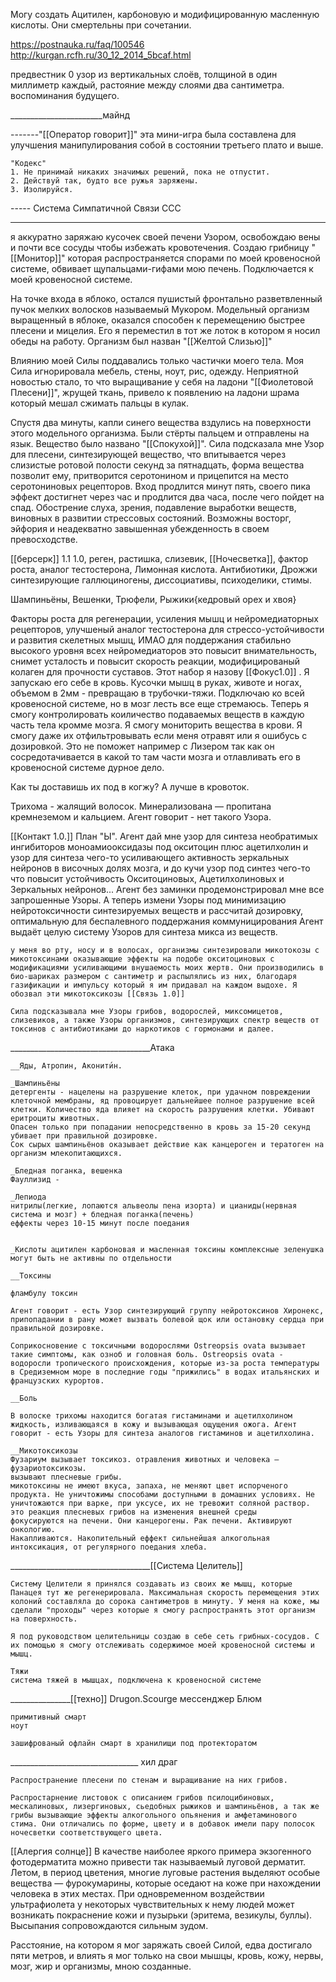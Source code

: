 Могу создать Ацитилен, карбоновую и модифицированную масленную кислоты. Они смертельны при сочетании.

https://postnauka.ru/faq/100546
http://kurgan.rcfh.ru/30_12_2014_5bcaf.html

предвестник 0
узор из вертикальных слоёв, толщиной в один миллиметр каждый, растояние между слоями два сантиметра. воспоминания будущего.


_______________________майнд

-------"[[Оператор говорит]]" эта мини-игра была составлена для улучшения манипулирования собой в состоянии третьего плато и выше.

	"Кодекс"
	1. Не принимай никаких значимых решений, пока не отпустит.
	2. Действуй так, будто все ружья заряжены. 
	3. Изолируйся.

----- Система Симпатичной Связи ССС




_____________________________________________________________

я аккуратно заряжаю кусочек своей печени Узором, освобождаю вены и почти все сосуды чтобы избежать кровотечения. Создаю грибницу "[[Монитор]]" которая распространяется спорами по моей кровеносной системе, обвивает щупальцами-гифами мою печень. Подключается к моей кровеносной системе.

На точке входа в яблоко, остался пушистый фронтально разветвленный пучок мелких волосков называемый Мукором. Модельный организм выращенный в яблоке, оказался способен к перемещению быстрее плесени и мицелия. Его я переместил в тот же лоток в котором я носил обеды на работу. Организм был назван "[[Желтой Слизью]]"

Влиянию моей Силы поддавались только частички моего тела. Моя Сила игнорировала мебель, стены, ноут, рис, одежду. Неприятной новостью стало, то что выращивание у себя на ладони "[[Фиолетовой Плесени]]", жрущей ткань, привело к появлению на ладони шрама который мешал сжимать пальцы в кулак. 


Спустя два минуты, капли синего вещества вздулись на поверхности этого модельного организма. Были стёрты пальцем и отправлены на язык. Вещество было названо "[[Спокухой]]".
Сила подсказала мне Узор для плесени, синтезирующей вещество, что впитывается через слизистые ротовой полости секунд за пятнадцать, форма вещества позволит ему, притворится серотонином и прицепится на место серотониновых рецепторов. Вход продлится минут пять, своего пика эффект достигнет через час и продлится два часа, после чего пойдет на спад. Обострение слуха, зрения, подавление выработки веществ, виновных в развитии стрессовых состояний. Возможны восторг, эйфория и неадекватно завышенная убежденность в своем превосходстве.


[[берсерк]] 1.1 1.0, реген, растишка, слизевик, [[Ночесветка]], фактор роста, аналог тестостерона, Лимонная кислота. Антибиотики, Дрожжи синтезирующие галлюциногены, диссоциативы, психоделики, стимы.

Шампиньёны, Вешенки, Трюфели, Рыжики{кедровый орех и хвоя}


Факторы роста для регенерации, усиления мышц и нейромедиаторных рецепторов, улучшеный аналог тестостерона для стрессо-устойчивости и развития скелетных мышц, ИМАО для поддержания стабильно высокого уровня всех нейромедиаторов это повысит внимательность, снимет усталость и повысит скорость реакции, модифицированый колаген для прочности суставов.
Этот набор я назову [[Фокус1.0]] . Я запускаю его себе в кровь. Кусочки мышц в руках, животе и ногах, объемом в 2мм - превращаю в трубочки-тяжи. Подключаю ко всей кровеносной системе, но в мозг лесть все еще стремаюсь.
Теперь я смогу контролировать коиличество подаваемых веществ в каждую часть тела кромме мозга. Я смогу мониторить вещества в крови. Я смогу даже их отфильтровывать если меня отравят или я ошибусь с дозировкой. Это не поможет например с Лизером так как он сосредотачивается в какой то там части мозга и отлавливать его в кровеносной системе дурное дело.


Как ты доставишь их под в когжу? А лучше в кровоток.

Трихома - жалящий волосок.  Минерализована — пропитана кремнеземом и кальцием. Агент говорит - нет такого Узора.

[[Контакт 1.0.]]
	План "Ы". Агент дай мне узор для синтеза необратимых ингибиторов моноамиооксидазы под окситоцин плюс ацетилхолин и узор для синтеза чего-то усиливающего активность зеркальных нейронов в височных долях мозга, и до кучи узор под синтез чего-то что повысит устойчивость Окситоциновых, Ацетилхолиновых и Зеркальных нейронов...
	Агент без заминки продемонстрировал мне все запрошенные Узоры.
	А теперь измени Узоры под минимизацию нейротоксичности синтезируемых веществ и рассчитай дозировку, оптимальную для беспалевного поддержания коммуницирования
	Агент выдаёт целую систему Узоров для синтеза микса из веществ.

	у меня во рту, носу и в волосах, организмы синтезировали микотокозы с микотоксинами оказывающие эффекты на подобе окситоциновых с модификациями усиливающими внушаемость моих жертв. Они производились в био-шариках размером с сантиметр и распылялись из них, благодаря газификации и импульсу который я им придавал на каждом выдохе. Я обозвал эти микотоксикозы [[Связь 1.0]]

	Сила подсказывала мне Узоры грибов, водорослей, миксомицетов, слизевиков, а также Узоры организмов, синтезирующих спектр веществ от токсинов с антибиотиками до наркотиков с гормонами и далее.


___________________________________Атака


	__Яды, Атропин, Аконити́н.

	_Шампиньёны
	детергенты - нацелены на разрушение клеток, при удачном повреждении клеточной мембраны, яд провоцирует дальнейшее полное разрушение всей клетки. Количество яда влияет на скорость разрушения клетки. Убивают еритроциты животных.
	Опасен только при попадании непосредственно в кровь за 15-20 секунд убивает при правильной дозировке.
	Сок сырых шампиньёнов оказывает действие как канцероген и тератоген на организм млекопитающихся.

	_Бледная поганка, вешенка
	Фауллизид -

	_Лепиода
	нитрилы(легкие, лопаются альвеолы пена изорта) и цианиды(нервная система и мозг) + бледная поганка(печень)
	еффекты через 10-15 минут после поедания


	_Кислоты ацитилен карбоновая и масленная токсины комплексные зеленушка могут быть не активны по отдельности

	__Токсины

	фламбулу токсин

	Агент говорит - есть Узор синтезирующий группу нейротоксинов Хиронекс, припопадании в рану может вызвать болевой щок или остановку сердца при правильной дозировке.

	Соприкосновение с токсичными водорослями Ostreopsis ovata вызывает такие симптомы, как озноб и головная боль. Ostreopsis ovata - водоросли тропического происхождения, которые из-за роста температуры в Средиземном море в последние годы "прижились" в водах итальянских и французских курортов.

	__Боль

	В волоске трихомы находится богатая гистаминами и ацетилхолином жидкость, изливающаяся в кожу и вызывающая ощущения ожога. Агент говорит - есть Узоры для синтеза аналогов гистаминов и ацетилхолина.

	__Микотоксикозы 
	Фузариум вызывает токсикоз. отравления животных и человека — фузариотоксикозы.
	вызывают плесневые грибы.
	микотоксины не имеют вкуса, запаха, не меняют цвет испорченого продукта. Не уничтожимы способами доступными в домашних условиях. Не уничтожаются при варке, при уксусе, их не тревожит соляной раствор.
	это реакция плесневых грибов на изменения внешней среды
	фокусируются на печени. Они канцерогены. Рак печени. Активируют онкологию.
	Накапливаются. Накопительный еффект сильнейшая алкогольная интоксикация, от регулярного поедания хлеба.

___________________________________[[Система Целитель]]

	Систему Целители я принялся создавать из своих же мышц, которые Панацея тут же регенерировала. Максимальная скорость перемещения этих колоний составляла до сорока сантиметров в минуту. У меня на коже, мы сделали "проходы" через которые я смогу распространять этот организм на поверхность.

	Я под руководством целительницы создаю в себе сеть грибных-сосудов. С их помощью я смогу отслеживать содержимое моей кровеносной системы и мышц.

	Тяжи
	система тяжей в мышцах, подключена к кровеносной системе


_______________[[техно]]
	Drugon.Scourge
	мессенджер Блюм

	примитивный смарт
	ноут

	зашифрованый офлайн смарт в хранилищи под протекторатом

________________________________ хил драг

	Распространение плесени по стенам и выращивание на них грибов.

	Распростарнение листовок с описанием грибов псилоцибиновых, мескалиновых, лизергиновых, сьедобных рыжиков и шампиньёнов, а так же грибы вызывающие эффекты алкогольного опьянения и амфетаминового стима. Они отличались по форме, цвету и в добавок имели пару полосок ночесветки соответствующего цвета.


[[Алергия солнце]]
В качестве наиболее яркого примера экзогенного фотодерматита можно привести так называемый луговой дерматит. Летом, в период цветения, многие луговые растения выделяют особые вещества — фурокумарины, которые оседают на коже при нахождении человека в этих местах. При одновременном воздействии ультрафиолета у некоторых чувствительных к нему людей может возникать покраснение кожи и пузырьки (эритема, везикулы, буллы). Высыпания сопровождаются сильным зудом. 


Расстояние, на котором я мог заряжать своей Силой, едва достигало пяти метров, и влиять я мог только на свои мышцы, кровь, кожу, нервы, мозг, жир и организмы, мною созданные.